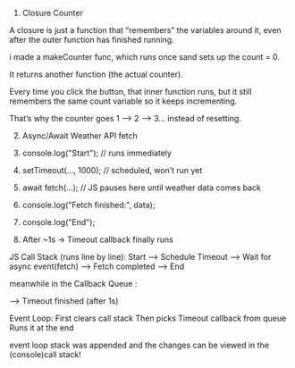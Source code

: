 1. Closure Counter

A closure is just a function that “remembers” the variables around it, even after the outer function has finished running.

i made a makeCounter func, which runs once sand sets up the count = 0.

It returns another function (the actual counter).

Every time you click the button, that inner function runs, but it still remembers the same count variable so it keeps incrementing.

That’s why the counter goes 1 --> 2 --> 3… instead of resetting.



2. Async/Await Weather API fetch



1. console.log("Start");   // runs immediately
2. setTimeout(..., 1000);  // scheduled, won’t run yet
3. await fetch(...);       // JS pauses here until weather data comes back
4. console.log("Fetch finished:", data);
5. console.log("End");
6. After ~1s → Timeout callback finally runs

JS Call Stack (runs line by line):
 Start --> Schedule Timeout --> Wait for async event(fetch) --> Fetch completed --> End


meanwhile in the Callback Queue :
 
 --> Timeout finished (after 1s)   

Event Loop:
 First clears call stack
  Then picks Timeout callback from queue
  Runs it at the end


event loop stack was appended and the changes can be viewed in the (console)call stack!